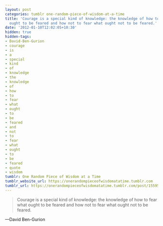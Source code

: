 ```yaml
---
layout: post
categories: tumblr one-random-piece-of-wisdom-at-a-time
title: 'Courage is a special kind of knowledge: the knowledge of how to fear what
  ought to be feared and how not to fear what ought not to be feared.'
date: '2012-01-10T12:02:05+10:30'
hidden: true
hidden-tags:
- David-Ben-Gurion
- courage
- is
- a
- special
- kind
- of
- knowledge
- the
- knowledge
- of
- how
- to
- fear
- what
- ought
- to
- be
- feared
- and
- not
- to
- fear
- what
- ought
- to
- be
- feared
- quote
- wisdom
tumblr: One Random Piece of Wisdom at a Time
tumblr_website_url: https://onerandompieceofwisdomatatime.tumblr.com
tumblr_url: https://onerandompieceofwisdomatatime.tumblr.com/post/15595514485/courage-is-a-special-kind-of-knowledge-the
---
```

> Courage is a special kind of knowledge: the knowledge of how to fear what ought to be feared and how not to fear what ought not to be feared.

—David Ben-Gurion
